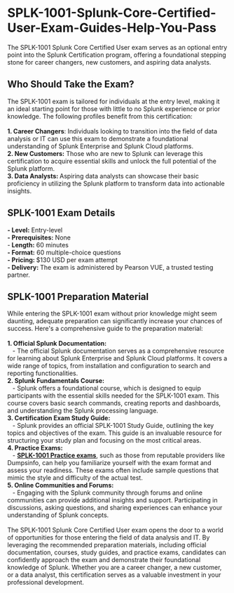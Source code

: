 # SPLK-1001-Splunk-Core-Certified-User-Exam-Guides-Help-You-Pass
The SPLK-1001 Splunk Core Certified User exam serves as an optional entry point into the Splunk Certification program, offering a foundational stepping stone for career changers, new customers, and aspiring data analysts. 
<h2>
	Who Should Take the Exam?
</h2>
The SPLK-1001 exam is tailored for individuals at the entry level, making it an ideal starting point for those with little to no Splunk experience or prior knowledge. The following profiles benefit from this certification:<br />
<br />
<strong>1. Career Changers</strong>: Individuals looking to transition into the field of data analysis or IT can use this exam to demonstrate a foundational understanding of Splunk Enterprise and Splunk Cloud platforms.<br />
<strong>2. New Customers:</strong> Those who are new to Splunk can leverage this certification to acquire essential skills and unlock the full potential of the Splunk platform.<br />
<strong>3. Data Analysts: </strong>Aspiring data analysts can showcase their basic proficiency in utilizing the Splunk platform to transform data into actionable insights.<br />
<h2>
	SPLK-1001 Exam Details
</h2>
<strong>- Level:</strong> Entry-level<br />
<strong>- Prerequisites:</strong> None<br />
-<strong> Length:</strong> 60 minutes<br />
<strong>- Format:</strong> 60 multiple-choice questions<br />
<strong>- Pricing: </strong>$130 USD per exam attempt<br />
<strong>- Delivery: </strong>The exam is administered by Pearson VUE, a trusted testing partner.<br />
<h2>
	SPLK-1001 Preparation Material
</h2>
While entering the SPLK-1001 exam without prior knowledge might seem daunting, adequate preparation can significantly increase your chances of success. Here's a comprehensive guide to the preparation material:<br />
<br />
<strong>1. Official Splunk Documentation:</strong><br />
&nbsp; &nbsp;- The official Splunk documentation serves as a comprehensive resource for learning about Splunk Enterprise and Splunk Cloud platforms. It covers a wide range of topics, from installation and configuration to search and reporting functionalities.<br />
<strong>2. Splunk Fundamentals Course:</strong><br />
&nbsp; &nbsp;- Splunk offers a foundational course, which is designed to equip participants with the essential skills needed for the SPLK-1001 exam. This course covers basic search commands, creating reports and dashboards, and understanding the Splunk processing language.<br />
<strong>3. Certification Exam Study Guide:</strong><br />
&nbsp; &nbsp;- Splunk provides an official SPLK-1001 Study Guide, outlining the key topics and objectives of the exam. This guide is an invaluable resource for structuring your study plan and focusing on the most critical areas.<br />
<strong>4. Practice Exams:</strong><br />
&nbsp; &nbsp;- <a href="https://www.dumpsinfo.com/exam/splk-1001/" target="_blank"><strong>SPLK-1001 </strong><strong>Practice exams</strong></a>, such as those from reputable providers like Dumpsinfo, can help you familiarize yourself with the exam format and assess your readiness. These exams often include sample questions that mimic the style and difficulty of the actual test.<br />
<strong>5. Online Communities and Forums:</strong><br />
&nbsp; &nbsp;- Engaging with the Splunk community through forums and online communities can provide additional insights and support. Participating in discussions, asking questions, and sharing experiences can enhance your understanding of Splunk concepts.<br />
<br />
The SPLK-1001 Splunk Core Certified User exam opens the door to a world of opportunities for those entering the field of data analysis and IT. By leveraging the recommended preparation materials, including official documentation, courses, study guides, and practice exams, candidates can confidently approach the exam and demonstrate their foundational knowledge of Splunk. Whether you are a career changer, a new customer, or a data analyst, this certification serves as a valuable investment in your professional development.<br />
